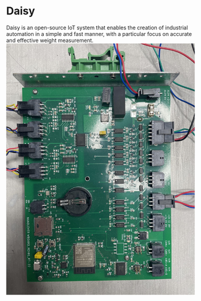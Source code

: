 # Daisy
Daisy is an open-source IoT system that enables the creation of industrial automation in a simple and fast manner, with a particular focus on accurate and effective weight measurement.
![Example Image](images/image.jpg)
